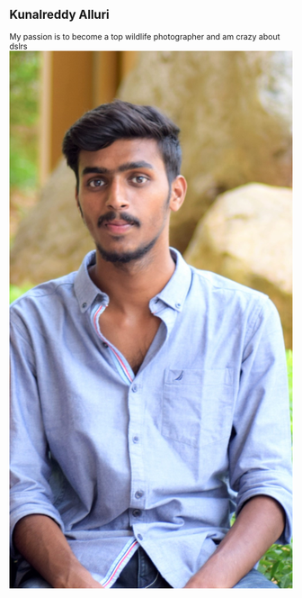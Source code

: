 ## Kunalreddy Alluri
My passion is to become a top wildlife photographer and am crazy about dslrs
![kunal's](Images/kunal.jpg)